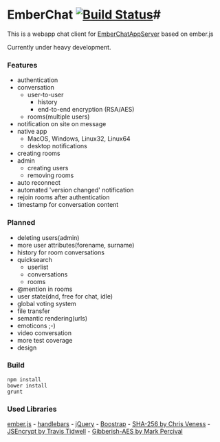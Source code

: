 # EmberChat [![Build Status](https://travis-ci.org/mwitte/EmberChat.png)](https://travis-ci.org/mwitte/EmberChat)#

This is a webapp chat client for [EmberChatAppServer](https://github.com/mwitte/EmberChatAppServer) based on ember.js
 
Currently under heavy development.
 
### Features ###
 - authentication
 - conversation
    - user-to-user
        - history
        - end-to-end encryption (RSA/AES)
    - rooms(multiple users)
 - notification on site on message
 - native app
    - MacOS, Windows, Linux32, Linux64
    - desktop notifications
 - creating rooms
 - admin
    - creating users
    - removing rooms
 - auto reconnect
 - automated 'version changed' notification
 - rejoin rooms after authentication
 - timestamp for conversation content

### Planned ###
 - deleting users(admin)
 - more user attributes(forename, surname)
 - history for room conversations
 - quicksearch
    - userlist
    - conversations
    - rooms
 - @mention in rooms
 - user state(dnd, free for chat, idle)
 - global voting system
 - file transfer
 - semantic rendering(urls)
 - emoticons ;-)
 - video conversation
 - more test coverage
 - design

### Build ###

```
npm install
bower install
grunt
```

### Used Libraries ###
[ember.js](http://emberjs.com/) -
[handlebars](http://handlebarsjs.com/) -
[jQuery](http://jquery.com/) -
[Boostrap](http://getbootstrap.com/) -
[SHA-256 by Chris Veness](http://www.movable-type.co.uk) -
[JSEncrypt by Travis Tidwell](http://travistidwell.com/) -
[Gibberish-AES by Mark Percival](http://mpercival.com)
